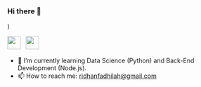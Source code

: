 ### Hi there 👋

<!--
**ridhanf/ridhanf** is a ✨ _special_ ✨ repository because its `README.md` (this file) appears on your GitHub profile.

[comment]: <> (- 🔭 I’m currently working on ...)
[comment]: <> (- 👯 I’m looking to collaborate on ...)
[comment]: <> (- 🤔 I’m looking for help with ...)
[comment]: <> (- 💬 Ask me about ...)
[comment]: <> (- 😄 Pronouns: ...)
[comment]: <> (- ⚡ Fun fact: ...)
[comment]: <> (-->)
[comment]: <> ()

<a href="https://linkedin.com/in/ridhanf" target="_blank"><img src="https://image.flaticon.com/icons/png/512/174/174857.png" height="30"></a> &nbsp; <a href="https://stackoverflow.com/users/13586637/ridhan-fadhilah" target="_blank"><img src="https://cdn2.iconfinder.com/data/icons/social-icons-color/512/stackoverflow-512.png" height="30"></a> &nbsp; 

- 🌱 I’m currently learning Data Science (Python) and Back-End Development (Node.js).
- 📫 How to reach me: ridhanfadhilah@gmail.com



